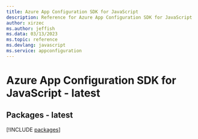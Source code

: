 ```yaml
---
title: Azure App Configuration SDK for JavaScript
description: Reference for Azure App Configuration SDK for JavaScript
author: xirzec
ms.author: jeffish
ms.data: 03/13/2023
ms.topic: reference
ms.devlang: javascript
ms.service: appconfiguration
---
```

# Azure App Configuration SDK for JavaScript - latest
## Packages - latest
[!INCLUDE [packages](app-configuration-index.md)]